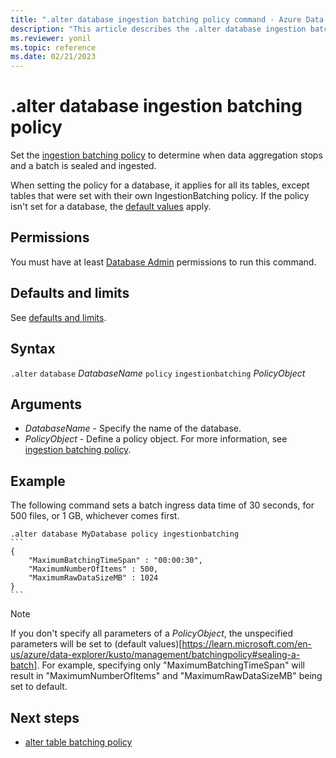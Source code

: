 ```yaml
---
title: ".alter database ingestion batching policy command - Azure Data Explorer"
description: "This article describes the .alter database ingestion batching policy command in Azure Data Explorer."
ms.reviewer: yonil
ms.topic: reference
ms.date: 02/21/2023
---
```

# .alter database ingestion batching policy

Set the [ingestion batching policy](batchingpolicy.md) to determine when data aggregation stops and a batch is sealed and ingested.

When setting the policy for a database, it applies for all its tables, except tables that were set with their own IngestionBatching policy. If the policy isn't set for a database, the [default values](batchingpolicy.md#defaults-and-limits) apply.

## Permissions

You must have at least [Database Admin](access-control/role-based-access-control.md) permissions to run this command.

## Defaults and limits

See [defaults and limits](batchingpolicy.md#defaults-and-limits).

## Syntax

`.alter` `database` *DatabaseName* `policy` `ingestionbatching` *PolicyObject*

## Arguments

- *DatabaseName* - Specify the name of the database.
- *PolicyObject* - Define a policy object. For more information, see [ingestion batching policy](batchingpolicy.md).

## Example

The following command sets a batch ingress data time of 30 seconds, for 500 files, or 1 GB, whichever comes first.

````kusto
.alter database MyDatabase policy ingestionbatching
```
{
    "MaximumBatchingTimeSpan" : "00:00:30",
    "MaximumNumberOfItems" : 500,
    "MaximumRawDataSizeMB" : 1024
}
```
````

>[!NOTE] 
> If you don't specify all parameters of a *PolicyObject*, the unspecified parameters will be set to (default values)[https://learn.microsoft.com/en-us/azure/data-explorer/kusto/management/batchingpolicy#sealing-a-batch]. For example, specifying only "MaximumBatchingTimeSpan" will result in "MaximumNumberOfItems" and "MaximumRawDataSizeMB" being set to default.

## Next steps

- [alter table batching policy](alter-table-ingestion-batching-policy.md)
